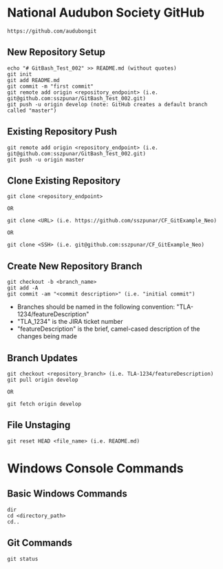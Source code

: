 # National Audubon Society GitHub

```https://github.com/audubongit```

## New Repository Setup

```
echo "# GitBash_Test_002" >> README.md (without quotes)
git init
git add README.md
git commit -m "first commit"
git remote add origin <repository_endpoint> (i.e. git@github.com:sszpunar/GitBash_Test_002.git)
git push -u origin develop (note: GitHub creates a default branch called "master")
```

## Existing Repository Push

```
git remote add origin <repository_endpoint> (i.e. git@github.com:sszpunar/GitBash_Test_002.git)
git push -u origin master
```

## Clone Existing Repository

```
git clone <repository_endpoint>

OR

git clone <URL> (i.e. https://github.com/sszpunar/CF_GitExample_Neo)

OR 

git clone <SSH> (i.e. git@github.com:sszpunar/CF_GitExample_Neo)
```

## Create New Repository Branch

```
git checkout -b <branch_name>
git add -A
git commit -am "<commit description>" (i.e. "initial commit")
```

* Branches should be named in the following convention: "TLA-1234/featureDescription"
* "TLA_1234" is the JIRA ticket number
* "featureDescription" is the brief, camel-cased description of the changes being made

## Branch Updates

```
git checkout <repository_branch> (i.e. TLA-1234/featureDescription)
git pull origin develop

OR

git fetch origin develop
```

## File Unstaging

```git reset HEAD <file_name> (i.e. README.md)```

# Windows Console Commands

## Basic Windows Commands

```
dir
cd <directory_path>
cd..
```

## Git Commands

```
git status
```